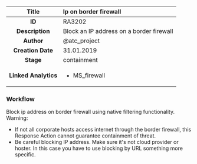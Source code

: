 | Title                       | Ip on border firewall         |
|:---------------------------:|:--------------------|
| **ID**                      | RA3202            |
| **Description**             | Block an IP address on a border firewall   |
| **Author**                  | @atc_project        |
| **Creation Date**           | 31.01.2019 |
| **Stage**                   | containment         |
| **Linked Analytics** |<ul><li>MS_firewall</li></ul>|

### Workflow

Block ip address on border firewall using native filtering functionality.
Warning: 
- If not all corporate hosts access internet through the border firewall, this Response Action cannot guarantee containment of threat.
- Be careful blocking IP address. Make sure it's not cloud provider or hoster. In this case you have to use blocking by URL something more specific.
